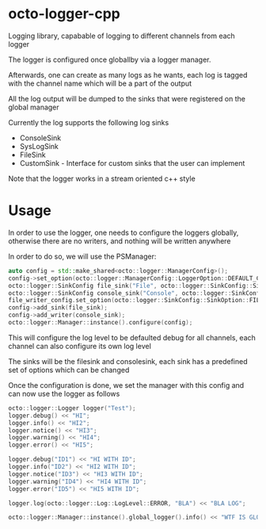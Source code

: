 octo-logger-cpp
==============

Logging library, capabable of logging to different channels from each logger

The logger is configured once globallby via a logger manager.

Afterwards, one can create as many logs as he wants, each log is tagged with the channel name which will be a part of the output

All the log output will be dumped to the sinks that were registered on the global manager

Currently the log supports the following log sinks
- ConsoleSink
- SysLogSink
- FileSink
- CustomSink - Interface for custom sinks that the user can implement

Note that the logger works in a stream oriented c++ style

Usage
=====

In order to use the logger, one needs to configure the loggers globally, otherwise there are no writers, and nothing will be written anywhere

In order to do so, we will use the PSManager:

```cpp
auto config = std::make_shared<octo::logger::ManagerConfig>();
config->set_option(octo::logger::ManagerConfig::LoggerOption::DEFAULT_CHANNEL_LEVEL, static_cast<int>(octo::logger::Log::LogLevel::DEBUG));
octo::logger::SinkConfig file_sink("File", octo::logger::SinkConfig::SinkType::FILE_SINK);
octo::logger::SinkConfig console_sink("Console", octo::logger::SinkConfig::SinkType::CONSOLE_SINK);
file_writer_config.set_option(octo::logger::SinkConfig::SinkOption::FILE_LOG_FILES_PATH, "/tmp/test");
config->add_sink(file_sink);
config->add_writer(console_sink);
octo::logger::Manager::instance().configure(config);
```

This will configure the log level to be defaulted debug for all channels, each channel can also configure its own log level

The sinks will be the filesink and consolesink, each sink has a predefined set of options which can be changed

Once the configuration is done, we set the manager with this config and can now use the logger as follows

```cpp
octo::logger::Logger logger("Test");
logger.debug() << "HI";
logger.info() << "HI2";
logger.notice() << "HI3";
logger.warning() << "HI4";
logger.error() << "HI5";

logger.debug("ID1") << "HI WITH ID";
logger.info("ID2") << "HI2 WITH ID";
logger.notice("ID3") << "HI3 WITH ID";
logger.warning("ID4") << "HI4 WITH ID";
logger.error("ID5") << "HI5 WITH ID";

logger.log(octo::logger::Log::LogLevel::ERROR, "BLA") << "BLA LOG";

octo::logger::Manager::instance().global_logger().info() << "WTF IS GLOBAL";
```

